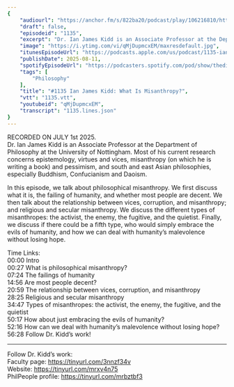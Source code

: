 ```yaml
---
{
	"audiourl": "https://anchor.fm/s/822ba20/podcast/play/106216810/https%3A%2F%2Fd3ctxlq1ktw2nl.cloudfront.net%2Fstaging%2F2025-6-30%2F873b4b98-e5cd-e23e-4aa3-5d8bd5c43858.m4a",
	"draft": false,
	"episodeid": "1135",
	"excerpt": "Dr. Ian James Kidd is an Associate Professor at the Department of Philosophy at the University of Nottingham. Most of his current research concerns epistemology, virtues and vices, misanthropy (on which he is writing a book) and pessimism, and south and east Asian philosophies, especially Buddhism, Confucianism and Daoism.",
	"image": "https://i.ytimg.com/vi/qMjDupmcxEM/maxresdefault.jpg",
	"itunesEpisodeUrl": "https://podcasts.apple.com/us/podcast/1135-ian-james-kidd-what-is-misanthropy/id1451347236?i=1000721542793&uo=4",
	"publishDate": 2025-08-11,
	"spotifyEpisodeUrl": "https://podcasters.spotify.com/pod/show/thedissenter/episodes/1135-Ian-James-Kidd-What-is-Misanthropy-e367vta",
	"tags": [
		"Philosophy"
	],
	"title": "#1135 Ian James Kidd: What Is Misanthropy?",
	"vtt": "1135.vtt",
	"youtubeid": "qMjDupmcxEM",
	"transcript": "1135.lines.json"
}
---
```

RECORDED ON JULY 1st 2025.  
Dr. Ian James Kidd is an Associate Professor at the Department of Philosophy at the University of Nottingham. Most of his current research concerns epistemology, virtues and vices, misanthropy (on which he is writing a book) and pessimism, and south and east Asian philosophies, especially Buddhism, Confucianism and Daoism.

In this episode, we talk about philosophical misanthropy. We first discuss what it is, the failing of humanity, and whether most people are decent. We then talk about the relationship between vices, corruption, and misanthropy; and religious and secular misanthropy. We discuss the different types of misanthropes: the activist, the enemy, the fugitive, and the quietist. Finally, we discuss if there could be a fifth type, who would simply embrace the evils of humanity, and how we can deal with humanity’s malevolence without losing hope.

Time Links:  
<time>00:00</time> Intro  
<time>00:27</time> What is philosophical misanthropy?  
<time>07:24</time> The failings of humanity  
<time>14:56</time> Are most people decent?  
<time>20:59</time> The relationship between vices, corruption, and misanthropy  
<time>28:25</time> Religious and secular misanthropy  
<time>34:47</time> Types of misanthropes: the activist, the enemy, the fugitive, and the quietist  
<time>50:17</time> How about just embracing the evils of humanity?  
<time>52:16</time> How can we deal with humanity’s malevolence without losing hope?  
<time>56:28</time> Follow Dr. Kidd’s work!

---

Follow Dr. Kidd’s work:  
Faculty page: https://tinyurl.com/3nnzf34v  
Website: https://tinyurl.com/mrxv4n75  
PhilPeople profile: https://tinyurl.com/mrbztbf3
